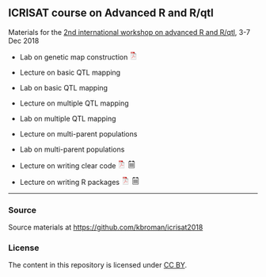 ## ICRISAT course on Advanced R and R/qtl

Materials for the [2nd international workshop on advanced R and
R/qtl](https://www.icrisat.org/event/2nd-international-workshop-on-advanced-r-r-qtl/),
3-7 Dec 2018

- Lab on genetic map construction
[![pdf](icons16/pdf-icon.png)](https://kbroman.org/icrisat2018/geneticmaps.pdf)

- Lecture on basic QTL mapping

- Lab on basic QTL mapping

- Lecture on multiple QTL mapping

- Lab on multiple QTL mapping

- Lecture on multi-parent populations

- Lab on multi-parent populations

- Lecture on writing clear code
[![pdf](icons16/pdf-icon.png)](https://kbroman.org/icrisat2018/clearcode.pdf)
[![pdf w/notes](icons16/notes-icon.png)](https://kbroman.org/icrisat2018/clearcode_withnotes.pdf)

- Lecture on writing R packages
[![pdf](icons16/pdf-icon.png)](https://kbroman.org/icrisat2018/rpack.pdf)
[![pdf w/notes](icons16/notes-icon.png)](https://kbroman.org/icrisat2018/rpack_withnotes.pdf)


---

### Source

Source materials at <https://github.com/kbroman/icrisat2018>


### License

The content in this repository is licensed under [CC BY](https://creativecommons.org/licenses/by/3.0/).
